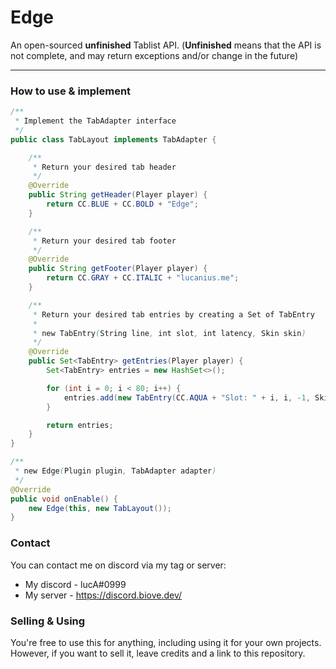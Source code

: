 # Edge
An open-sourced **unfinished** Tablist API.
(**Unfinished** means that the API is not complete, and may return exceptions and/or change in the future)

***

### How to use & implement
```java
/**
 * Implement the TabAdapter interface
 */
public class TabLayout implements TabAdapter {

    /**
     * Return your desired tab header
     */
    @Override
    public String getHeader(Player player) {
        return CC.BLUE + CC.BOLD + "Edge";
    }

    /**
     * Return your desired tab footer
     */
    @Override
    public String getFooter(Player player) {
        return CC.GRAY + CC.ITALIC + "lucanius.me";
    }

    /**
     * Return your desired tab entries by creating a Set of TabEntry
     *
     * new TabEntry(String line, int slot, int latency, Skin skin)
     */
    @Override
    public Set<TabEntry> getEntries(Player player) {
        Set<TabEntry> entries = new HashSet<>();

        for (int i = 0; i < 80; i++) {
            entries.add(new TabEntry(CC.AQUA + "Slot: " + i, i, -1, Skin.EMPTY));
        }

        return entries;
    }
}
```
```java
/**
 * new Edge(Plugin plugin, TabAdapter adapter)
 */
@Override
public void onEnable() {
    new Edge(this, new TabLayout());
}
```

### Contact
You can contact me on discord via my tag or server:
* My discord - lucA#0999
* My server - https://discord.biove.dev/

### Selling & Using
You're free to use this for anything, including using it for your own projects. However, if you want to sell it, leave credits and a link to this repository.